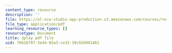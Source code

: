 ```yaml
---
content_type: resource
description: ''
file: https://ol-ocw-studio-app-production.s3.amazonaws.com/courses/res-9-003-brains-minds-and-machines-summer-course-summer-2015/76616f873ed485a3ce1539c92b981d61_GXuI9fKDxso.pdf
file_type: application/pdf
learning_resource_types: []
resourcetype: Document
title: 3play pdf file
uid: 76616f87-3ed4-85a3-ce15-39c92b981d61
---
```

